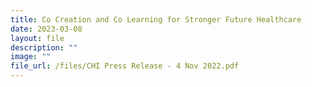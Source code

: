 ```yaml
---
title: Co Creation and Co Learning for Stronger Future Healthcare
date: 2023-03-08
layout: file
description: ""
image: ""
file_url: /files/CHI Press Release - 4 Nov 2022.pdf
---
```

